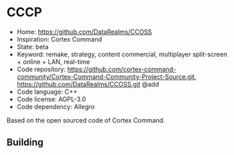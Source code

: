 # CCCP

- Home: https://github.com/DataRealms/CCOSS
- Inspiration: Cortex Command
- State: beta
- Keyword: remake, strategy, content commercial, multiplayer split-screen + online + LAN, real-time
- Code repository: https://github.com/cortex-command-community/Cortex-Command-Community-Project-Source.git, https://github.com/DataRealms/CCOSS.git @add
- Code language: C++
- Code license: AGPL-3.0
- Code dependency: Allegro

Based on the open sourced code of Cortex Command.

## Building
